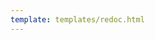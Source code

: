 ```yaml
---
template: templates/redoc.html
---
```


<redoc spec-url=../../../apis/restapis/org-idle-account-identification.yaml></redoc>
<script src="https://cdn.jsdelivr.net/npm/redoc@next/bundles/redoc.standalone.js"> </script>
